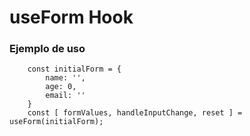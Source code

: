 # useForm Hook

### Ejemplo de uso
```
    const initialForm = {
        name: '',
        age: 0,
        email: ''
    }
    const [ formValues, handleInputChange, reset ] = useForm(initialForm);

```